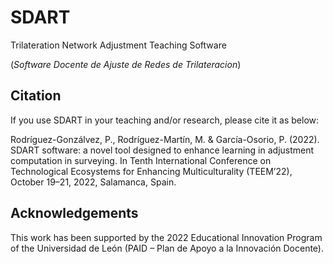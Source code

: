 # SDART
Trilateration Network Adjustment Teaching Software

(*Software Docente de Ajuste de Redes de Trilateracion*)

## Citation
If you use SDART in your teaching and/or research, please cite it as below:
  
  Rodríguez-Gonzálvez, P., Rodríguez-Martín, M. & García-Osorio, P. (2022). SDART software: a novel tool designed to enhance learning in adjustment computation in surveying. In Tenth International Conference on Technological Ecosystems for Enhancing Multiculturality (TEEM’22), October 19–21, 2022, Salamanca, Spain.

## Acknowledgements
This work has been supported by the 2022 Educational Innovation Program of the Universidad de León (PAID – Plan de Apoyo a la Innovación Docente).
